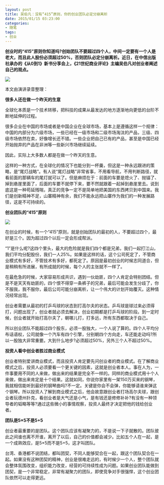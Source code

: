 ```yaml
---
layout: post
title: 吴伯凡：没有“415”原则，你的创业团队必定分崩离析
date: 2015/01/15 03:23:00
categories: 
- 随笔
tags: 
- 创业
---
```


**创业时的“415”原则你知道吗?创始团队不要超过四个人，中间一定要有一个人是老大，而且此人股份必须超过50%，否则团队必定分崩离析。近日，在中信出版社承办的《从0到1》新书分享会上，《21世纪商业评论》主编吴伯凡对创业者阐述自己的观点。** 

![](https://ww3.sinaimg.cn/large/006tNc79gw1fahq40e6gcj30hs0bwjsq.jpg)

本文由演讲录音整理： 

**很多人还在做一个昨天的生意** 

全球化本质是一个技术转移，把科技的成果从最发达的地方逐渐地向更低的台阶不断地延伸的过程。 

很多企业在中国的市场或者是中国企业在全球市场，基本上是遵循这样一个规律：中国的内部分为六级市场，一些已经在一级市场和二级市场淘汰的产品，三级、四级市场依然在卖，好像增长还不错。一些企业把自己已有的产品，甚至是中国已经开始抛弃的产品在非洲等一些新兴市场继续延续。 

因此，实际上大多数人都是在做一个昨天的生意。 

这样的一种方式，在全球化的情况下也能分到一杯羹，但这是一种永远跟进的策略，是“尾灯战略”。有人说“尾灯战略”非常省事，不用看导航，不用判断路径，就看前面的那辆车的尾灯就可以了。但是麻烦在于：前面的车要是熄火了、抛锚了、掉到悬崖里面了，后面的车要不就停下来，要不然就跟着一起掉到悬崖里去。说到底这是一种苟延残喘，真正的竞争一定不是简单地把美国的东西拷贝到中国来。我们是创新精神不足，山寨精神有余，我们不能永远把山寨作为我们的一种发展路径，这是不可持续的。 

**创业团队的“415”原则**

![](https://ww3.sinaimg.cn/large/006tNc79gw1fahq426i37j30hb0be3zh.jpg)

在创业的时候，有一个“415”原则，就是创始团队的最初的人，不要超过四个，最好是三个。因为超过四个以后一定会形成帮派。 

“1”是什么呢?这四个里头，最大的危险就是我们四个都是兄弟，我们一起打江山，我们平均分配股份，我们一人25%。如果是这样的话，这个公司死定了，不管商业模式有多好，不管技术有多好，都死定了。原因是最初创业的时候志同道合，但是稍稍有所进展，有所成就的时候，每个人的主张就不一样了。 

在最危急的时候，大家容易形成共识，遇到一伙劫匪，四个人肯定会特别团结。但是不是天天有劫匪的，四个恨不得穿一条裤子的兄弟，最后可能会发生分歧了，你不服我，我不服你，最后公司可能分崩离析，让一个伟大的计划开始覆灭。这种情况经常出现。 

创业者需要从最初的打乒乓球的状态到打高尔夫的状态。乒乓球是球过来必须得打，问题出现了，创业者就必须去解决，创业初期都是打乒乓球的阶段。到一定时候，创业者就开始打高尔夫了，朝哪儿打，打多远，所有东西都取决于自己。 

所以创业团队不能超过四个股东，必须一股独大，一个人说了算的。四个人平均分布话语权，公司就像一个汽车有四个引擎，分别朝四个方向走，车还能走动吗?所以一股独大非常重要。大到什么地步?必须超过50%，另外三个人不超过50%。 


**投资人看中创业者胜过商业模式** 

创业者特别爱讲商业模式，而且投资人肯定要先问创业者的商业模式。在了解商业模式之后，投资人必须要看一个更关键的因素，这就是创业者本人。事在人为，一件事要用不同的人来做，做出来的结果是完全不一样的。同样的商业模式用十个人来做，做出来肯定是十个结果。这就如同，你说你家里有一架150万买来的钢琴，我就相信能听到最好的钢琴曲吗?不一定。关键是你会不会弹，你能够请谁来弹这个钢琴。所以投资人了解到商业模式之后，他会故意跟创业者打场高尔夫球，跟创业者玩德州扑克，看创业者是大气还是小气，是有钱还是修修补补?有没有一种领导者的韬略等等?通过这些微小的事情观察，投资人最终才决定把他的钱给创业者。 

**团队是5×5不是5+5** 

创业者最重要的是团队。这个团队应该有凝聚力的，不是说一下子就散的。团队彼此之间谁也离不开谁，离开了以后，自己的价值都会减少。比如五个人在一起，是一个成熟效应，是5×5而不是5+5，这才叫团队。 

台湾、香港都不说团结，都叫团契，不同人能够契合在一起，跟这个团队契合在一起。如果没有这种团契的精神，创业是很难走远的，有时候少一个人，整个团队就会整体氛围改变，组织能力改变，经营的可持续性成为问题。如果创业团队能做到团契，是一个非常稳定，非常有凝聚力的团队，即使竞争对手很强悍，这个创业团队依然可以走得更远。 

 
